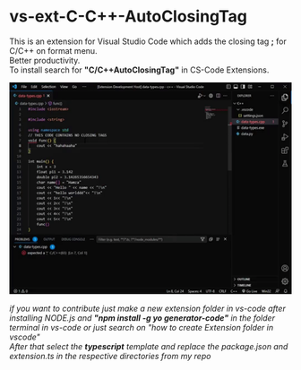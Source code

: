 # vs-ext-C-C++-AutoClosingTag

This is an extension for Visual Studio Code which adds the closing tag **;** for C/C++ on format menu.  
Better productivity.  
To install search for **"C/C++AutoClosingTag"** in CS-Code Extensions.  

![Alttext](https://github.com/humzasadiq/vs-ext-C-C--AutoClosingTag/blob/main/ezgif.com-video-to-gif.gif)  


*if you want to contribute just make a new extension folder in vs-code after installing NODE.js and **"npm install -g yo generator-code"** in the folder terminal in vs-code or just search on "how to create Extension folder in vscode"*  
*After that select the **typescript** template and replace the package.json and extension.ts in the respective directories from my repo*
